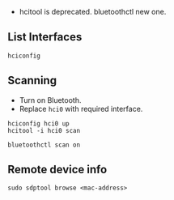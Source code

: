 - hcitool is deprecated. bluetoothctl new one.  


## List Interfaces
```shell
hciconfig
```
## Scanning
- Turn on Bluetooth.
- Replace `hci0` with required interface.

```shell
hciconfig hci0 up
hcitool -i hci0 scan
```

```shell
bluetoothctl scan on
```

## Remote device info
```shell
sudo sdptool browse <mac-address>
```
